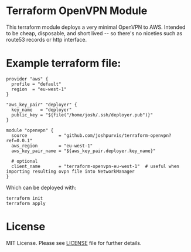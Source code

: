 # Terraform OpenVPN Module

This terraform module deploys a very minimal OpenVPN to AWS. Intended to be cheap, disposable, and short lived 
-- so there's no niceties such as route53 records or http interface.

# Example terraform file:

```
provider "aws" {
  profile = "default"
  region  = "eu-west-1"
}

"aws_key_pair" "deployer" {
  key_name   = "deployer"
  public_key = "${file("/home/josh/.ssh/deployer.pub")}"
}

module "openvpn" {
  source            = "github.com/joshpurvis/terraform-openvpn?ref=0.0.1"
  aws_region        = "eu-west-1"
  aws_key_pair_name = "${aws_key_pair.deployer.key_name}"

  # optional
  client_name       = "terraform-openvpn-eu-west-1"  # useful when importing resulting ovpn file into NetworkManager
}
```

Which can be deployed with:

```
terraform init
terraform apply
```


# License

MIT License. Please see [LICENSE](/LICENSE) file for further details.


